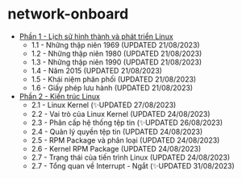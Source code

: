 # network-onboard
- [Phần 1 - Lịch sử hình thành và phát triển Linux](https://github.com/volehuy1998/network-onboard/blob/master/linux-onboard/linux-history-onboard.md)
    - 1.1 - Những thập niên 1969 (UPDATED 21/08/2023)
    - 1.2 - Những thập niên 1980 (UPDATED 21/08/2023)
    - 1.3 - Những thập niên 1990 (UPDATED 21/08/2023)
    - 1.4 - Năm 2015 (UPDATED 21/08/2023)
    - 1.5 - Khái niệm phân phối (UPDATED 21/08/2023)
    - 1.6 - Giấy phép lưu hành (UPDATED 21/08/2023)
- [Phần 2 - Kiến trúc Linux](https://github.com/volehuy1998/network-onboard/blob/master/linux-onboard/linux-arch-onboard.md)
    - 2.1 - Linux Kernel (:sparkles:UPDATED 27/08/2023)
    - 2.2 - Vai trò của Linux Kernel (UPDATED 24/08/2023)
    - 2.3 - Phân cấp hệ thống tệp tin (:sparkles:UPDATED 26/08/2023)
    - 2.4 - Quản lý quyền tệp tin (UPDATED 24/08/2023)
    - 2.5 - RPM Package và phân loại (UPDATED 24/08/2023)
    - 2.6 - Kernel RPM Package (UPDATED 24/08/2023)
    - 2.7 - Trạng thái của tiến trình Linux (UPDATED 24/08/2023)
    - 2.7 - Tổng quan về Interrupt - Ngắt (:sparkles:UPDATED 31/08/2023)

